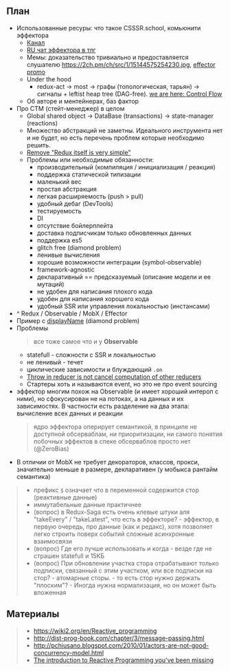 <!--
## Введение

У нас прошел воркшоп, на котором было множество вопросов. Я решил собрать их все вместе и поэтапно ответить на них. Будет интересно начинающим: мы разберем что такое реактивность и какие проблемы она решает, познакомимся с эффектором с нуля. Опытным разработчикам тоже будет интересно: поговорим про проблемы реактивности (в частности в Rx.js), причем тут графы, и немного про архитектуру.
-->

## План

- Использованные ресуры: что такое CSSSR.school, комьюнити эффектора
  - [Канал](https://www.youtube.com/channel/UCdkZ6ckHOJ3DjAYxoGeMG0w/videos)
  - [RU чат эффектора в тлг](https://t.me/effector_ru)
  - Мемы: доказательство тривиально и предоставляется слушателю https://2ch.pm/ch/src/1/15144575254230.jpg, [effector promo](https://t.me/effector_ru/26937)
  - Under the hood
    - redux-act -> most -> графы (топологическая, тарьян) -> сигналы + leftist heap tree (DAG-free). [we are here: Control Flow](http://www.craftinginterpreters.com/contents.html)
  - Об авторе и ментейнерах, баз фактор
- Про СТМ (стейт-менеджер) в целом
  - Global shared object -> DataBase (transactions) -> state-manager (reactions)
  - Множество абстракций не заметны. Идеального инструмента нет и не будет, но есть перечень проблем которые необходимо решить.
  - [Remove "Redux itself is very simple"](https://github.com/reduxjs/redux/pull/2950)
  - Проблемы или необходимые обязанности:
    - производительный (компиляция / инициализация / реакция)
    - поддержка статической типизации
    - маленький вес
    - простая абстракция
    - легкая расширяемость (push > pull)
    - удобный дебаг (DevTools)
    - тестируемость
    - DI
    - отсутствие бойлерплейта
    - доставка подписчикам только обновленных данных
    - поддержка es5
    - glitch free (diamond problem)
    - ленивые вычисления
    - хорошие возможности интеграции (symbol-observable)
    - framework-agnostic
    - декларативный == предсказуемый (описание модели и ее мутаций)
    - не удобен для написания плохого кода
    - удобен для написания хорошего кода
    - удобный SSR или управления локальностью (инстансами)
- ^ Redux / Observable / MobX / Effector
- Пример с [displayName](https://codesandbox.io/s/effector-comparison-r9qy2) (diamond problem)
- Проблемы
  > все тоже самое что и у **Observable**
  - statefull - сложности с SSR и локальностью
  - не ленивый - течет
  - циклические зависимости и блуждающий `.on`
  - [Throw in reducer is not cancel computation of other reducers](https://github.com/zerobias/effector/issues/90)
  - Стартеры хоть и называются event, но это не про event sourcing
- эффектор многим похож на Observable (и имеет хороший интероп с ними), но сфокусирован не на потоках, а на данных и их зависимостях. В частности есть разделение на два этапа: вычисление всех данных и реакции
  > ядро эффектора оперирует семантикой, в принципе не доступной обсерваблам, ни приоритизации, ни самого понятия побочных эффектов в спеке обсерваблов просто нет (@ZeroBias)
- В отличии от MobX не требует декораторов, классов, прокси, значительно меньше в размере, декларативен (у мобыкса рантайм семантика)

> - префикс `$` означает что в переменной содержится стор (реактивные данные)
> - иммутабельные данные практичнее
> - (вопрос) в Redux-Saga есть очень клевые штуки аля "takeEvery" / "takeLatest", что есть в эффекторе? - эффектор, в первую очередь, про данные (как и редакс), хотя позволяет легко строить поверх событий сложные асинхронные взаимосвязи
> - (вопрос) Где его лучше использовать и когда - везде где не страшен statefull и 15КБ
> - (вопрос) При обновлении участка стора отрабатывают только подписки, связанный с этим участком, или все подписки на стор? - атомарные сторы. - то есть стор нужно держать "плоским"? - Иногда нужна нормализация, но он может быть вложенная

## Материалы

> - https://wiki2.org/en/Reactive_programming
> - http://dist-prog-book.com/chapter/3/message-passing.html
> - http://pchiusano.blogspot.com/2010/01/actors-are-not-good-concurrency-model.html
> - [The introduction to Reactive Programming you've been missing](https://gist.github.com/staltz/868e7e9bc2a7b8c1f754)